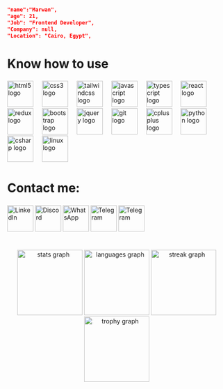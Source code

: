 <br clear="both">
<!-- <img src="https://wallpapers.com/images/hd/coding-symbol-glowing-brackets-wallpaper-l782or72glq954rj.jpg" height="300" width="100%" alt="javascript">
 -->
 
```json
"name":"Marwan",
"age": 21,
"Job": "Frontend Developer",
"Company": null,
"Location": "Cairo, Egypt",
```
###

# Know how to use
###

###

<div align="left">
  <img src="https://cdn.jsdelivr.net/gh/devicons/devicon/icons/html5/html5-original.svg" height="60" alt="html5 logo"  />
  <img width="12" />
  <img src="https://cdn.jsdelivr.net/gh/devicons/devicon/icons/css3/css3-original.svg" height="60" alt="css3 logo"  />
  <img width="12" />
  <img src="https://cdn.simpleicons.org/tailwindcss/06B6D4" height="60" alt="tailwindcss logo"  />
  <img width="12" />
  <img src="https://cdn.simpleicons.org/javascript/F7DF1E" height="60" alt="javascript logo"  />
  <img width="12" />
  <img src="https://cdn.simpleicons.org/typescript/3178C6" height="60" alt="typescript logo"  />
  <img width="12" />
  <img src="https://cdn.simpleicons.org/react/61DAFB" height="60" alt="react logo"  />
  <img width="12" />
  <img src="https://cdn.simpleicons.org/redux/764ABC" height="60" alt="redux logo"  />
  <img width="12" />
  <img src="https://skillicons.dev/icons?i=bootstrap" height="60" alt="bootstrap logo"  />
  <img width="12" />
  <img src="https://cdn.simpleicons.org/jquery/0769AD" height="60" alt="jquery logo"  />
  <img width="12" />
  <img src="https://cdn.jsdelivr.net/gh/devicons/devicon/icons/git/git-original.svg" height="60" alt="git logo"  />
  <img width="12" />
  <img src="https://cdn.jsdelivr.net/gh/devicons/devicon/icons/cplusplus/cplusplus-original.svg" height="60" alt="cplusplus logo"  />
  <img width="12" />
  <img src="https://cdn.jsdelivr.net/gh/devicons/devicon/icons/python/python-original.svg" height="60" alt="python logo"  />
  <img width="12" />
  <img src="https://cdn.jsdelivr.net/gh/devicons/devicon/icons/csharp/csharp-original.svg" height="60" alt="csharp logo"  />
  <img width="12" />
  <img src="https://cdn.jsdelivr.net/gh/devicons/devicon/icons/linux/linux-original.svg" height="60" alt="linux logo"  />
</div>

###

# Contact me:

###



<table>
  <tr>
    <a href="https://www.linkedin.com/in/marwanashraf1" target="_blank"><img src="https://raw.githubusercontent.com/maurodesouza/profile-readme-generator/master/src/assets/icons/social/linkedin/default.svg" width="60" height="60" alt="LinkedIn"></a>
    <span> </span>
    <a href="https://www.discordapp.com/users/404941064168800259" target="_blank"><img src="https://raw.githubusercontent.com/maurodesouza/profile-readme-generator/master/src/assets/icons/social/discord/default.svg" width="60" height="60" alt="Discord"></a>
    <span> </span>
    <a href="https://wa.me/+201098717240" target="_blank"><img src="https://raw.githubusercontent.com/maurodesouza/profile-readme-generator/master/src/assets/icons/social/whatsapp/default.svg" width="60" height="60" alt="WhatsApp"></a>
    <span> </span>
    <a href="https://t.me/m2ro99" target="_blank"><img src="https://raw.githubusercontent.com/maurodesouza/profile-readme-generator/master/src/assets/icons/social/telegram/default.svg" width="60" height="60" alt="Telegram"></a>
        <span> </span>
    <a href="mailto:xmarwanashraf@gmail.com" target="_blank"><img src="https://i.ibb.co/sJFypzZY/pngwing-com.png" width="60" height="60" alt="Telegram"></a>
  </tr>
</table>



###

<div align="center">
  <img src="https://github-readme-stats.vercel.app/api?username=m2ro99&hide_title=true&hide_rank=true&show_icons=true&include_all_commits=true&count_private=true&disable_animations=false&theme=github_dark&locale=en&hide_border=true&order=1" height="150" alt="stats graph"  />
  <img src="https://github-readme-stats.vercel.app/api/top-langs?username=m2ro99&locale=en&hide_title=false&layout=compact&card_width=320&langs_count=5&theme=github_dark&hide_border=true&order=2" height="150" alt="languages graph"  />
  <img src="https://streak-stats.demolab.com?user=m2ro99&locale=en&mode=weekly&theme=github_dark&hide_border=true&border_radius=5&order=3" height="150" alt="streak graph"  />
  <img src="https://github-profile-trophy.vercel.app?username=m2ro99&theme=discord&column=-1&row=1&margin-w=8&margin-h=8&no-bg=true&no-frame=true&order=4" height="150" alt="trophy graph"  />
</div>

###
